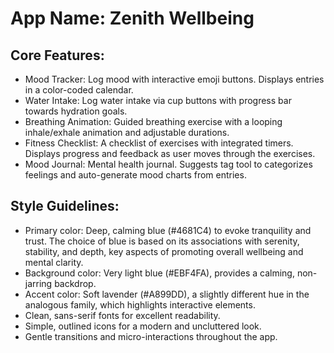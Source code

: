 # **App Name**: Zenith Wellbeing

## Core Features:

- Mood Tracker: Log mood with interactive emoji buttons. Displays entries in a color-coded calendar.
- Water Intake: Log water intake via cup buttons with progress bar towards hydration goals.
- Breathing Animation: Guided breathing exercise with a looping inhale/exhale animation and adjustable durations.
- Fitness Checklist: A checklist of exercises with integrated timers. Displays progress and feedback as user moves through the exercises.
- Mood Journal: Mental health journal. Suggests tag tool to categorizes feelings and auto-generate mood charts from entries.

## Style Guidelines:

- Primary color: Deep, calming blue (#4681C4) to evoke tranquility and trust. The choice of blue is based on its associations with serenity, stability, and depth, key aspects of promoting overall wellbeing and mental clarity.
- Background color: Very light blue (#EBF4FA), provides a calming, non-jarring backdrop.
- Accent color: Soft lavender (#A899DD), a slightly different hue in the analogous family, which highlights interactive elements.
- Clean, sans-serif fonts for excellent readability.
- Simple, outlined icons for a modern and uncluttered look.
- Gentle transitions and micro-interactions throughout the app.